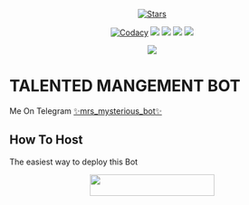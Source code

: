 <p align="center">
    <a href="https://github.com/fran_x_queen/talented bot/stargazers"><img src="https://img.shields.io/github/stars/fran_X_queen/talented bot?label=Stars&style=flat-square&logo=github&color=F10070" alt="Stars" /></a>
</p>
<p align="center">
    <a href="https://app.codacy.com/manual/fran_x_queen/talented bot/dashboard"> <img src="https://img.shields.io/codacy/grade/4d58f2a402b54aed8a7d95f7add45a81?color=brightgreen&logo=codacy&logoColor=green&style=for-the-badge" alt="Codacy" /></a>
    <a href="https://github.com/fran_x_queen/talented bot"> <img src="https://img.shields.io/github/repo-size/fran_x_queen/talented bot?color=orange&logo=github&logoColor=green&style=for-the-badge" /></a>
    <a href="https://github.com/fran_x_queen/talented bot/issues"> <img src="https://img.shields.io/github/issues/fran_x_queen/talented bot?color=blueviolet&logo=github&logoColor=green&style=for-the-badge" /></a>
    <a href="https://github.com/fran_x_queen/talented bot/network/members"> <img src="https://img.shields.io/github/forks/fran_x_queen/talented bot?color=red&logo=github&logoColor=green&style=for-the-badge" /></a>  
    <a href="https://pypi.org/project/Telethon/"> <img src="https://img.shields.io/pypi/v/telethon?color=yellow&label=telethon&logo=python&logoColor=green&style=for-the-badge" /></a>
</p>

<p align="center">
  <img src="https://telegra.ph/file/d9a6cdcd9ec7f104c7584.jpg">
</p>

# TALENTED MANGEMENT BOT
Me On Telegram [✨mrs_mysterious_bot✨ ](http://t.me/talented_x_BOT)

## How To Host
The easiest way to deploy this Bot
<p align="center"><a href="https://heroku.com/deploy?template=https://github.com/franxqueen/deadly-manager-2.0"> <img src="https://img.shields.io/badge/Deploy%20To%20Heroku-black?style=for-the-badge&logo=heroku" width="220" height="38.45"/></a></p>
 
